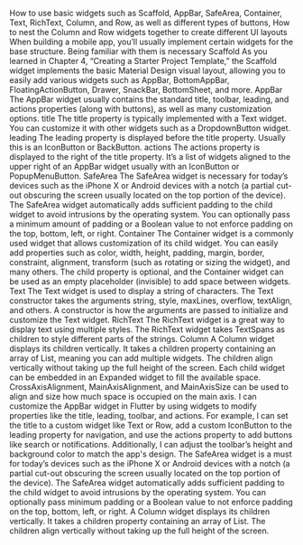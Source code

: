 How to use basic widgets such as Scaffold, AppBar, SafeArea, Container, Text,
RichText, Column, and Row, as well as different types of buttons, How to nest the Column and Row widgets together to create different UI layouts When building a mobile app, you’ll usually implement certain widgets for the base structure.
Being familiar with them is necessary
Scaffold As you learned in Chapter 4, “Creating a Starter Project Template,” the Scaffold widget implements the basic Material Design visual layout, allowing you to easily add
various widgets such as AppBar, BottomAppBar, FloatingActionButton, Drawer, SnackBar, BottomSheet, and more.
AppBar The AppBar widget usually contains the standard title, toolbar, leading, and
actions properties (along with buttons), as well as many customization options.
title The title property is typically implemented with a Text widget. You can customize it with other widgets such as a DropdownButton widget.
leading The leading property is displayed before the title property. Usually this is an
IconButton or BackButton.
actions The actions property is displayed to the right of the title property. It’s a list
of widgets aligned to the upper right of an AppBar widget usually with an IconButton or
PopupMenuButton.
SafeArea The SafeArea widget is necessary for today’s devices such as the iPhone X or
Android devices with a notch (a partial cut-out obscuring the screen usually located on
the top portion of the device). The SafeArea widget automatically adds sufficient padding
to the child widget to avoid intrusions by the operating system. You can optionally pass a
minimum amount of padding or a Boolean value to not enforce padding on the top, bottom,
left, or right.
Container The Container widget is a commonly used widget that allows customization
of its child widget. You can easily add properties such as color, width, height, padding,
margin, border, constraint, alignment, transform (such as rotating or sizing the widget),
and many others. The child property is optional, and the Container widget can be used as
an empty placeholder (invisible) to add space between widgets.
Text The Text widget is used to display a string of characters. The Text constructor takes
the arguments string, style, maxLines, overflow, textAlign, and others. A constructor is
how the arguments are passed to initialize and customize the Text widget.
RichText The RichText widget is a great way to display text using multiple styles. The
RichText widget takes TextSpans as children to style different parts of the strings.
Column A Column widget displays its children vertically. It takes a children property containing an array of List<Widget>, meaning you can add multiple widgets. The children align
vertically without taking up the full height of the screen. Each child widget can be embedded
in an Expanded widget to fill the available space. CrossAxisAlignment, MainAxisAlignment, and MainAxisSize can be used to align and size how much space is occupied on the
main axis.
I can customize the AppBar widget in Flutter by using widgets to modify properties like the title, leading, toolbar, and actions. For example, I can set the title to a custom widget like Text or Row, add a custom IconButton to the leading property for navigation, and use the actions property to add buttons like search or notifications. Additionally, I can adjust the toolbar’s height and background color to match the app's design. The SafeArea widget is a must for today’s devices such as the iPhone X or Android devices with a
notch (a partial cut-out obscuring the screen usually located on the top portion of the device). The
SafeArea widget automatically adds sufficient padding to the child widget to avoid intrusions by the
operating system. You can optionally pass minimum padding or a Boolean value to not enforce padding on the top, bottom, left, or right.
A Column widget displays its children
vertically. It takes a children property containing an array
of List<Widget>. The children align vertically without taking up the full height of the screen.
